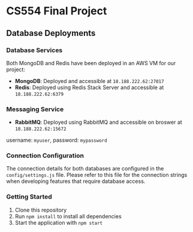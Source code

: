# CS554 Final Project

## Database Deployments

### Database Services
Both MongoDB and Redis have been deployed in an AWS VM for our project:

- **MongoDB**: Deployed and accessible at `18.188.222.62:27017` 
- **Redis**: Deployed using Redis Stack Server and accessible at `18.188.222.62:6379`

### Messaging Service
- **RabbitMQ**: Deployed using RabbitMQ and accessible on broswer at `18.188.222.62:15672` 

username: `myuser`, password: `mypassword`

### Connection Configuration
The connection details for both databases are configured in the `config/settings.js` file. Please refer to this file for the connection strings when developing features that require database access.



### Getting Started
1. Clone this repository
2. Run `npm install` to install all dependencies
3. Start the application with `npm start`

